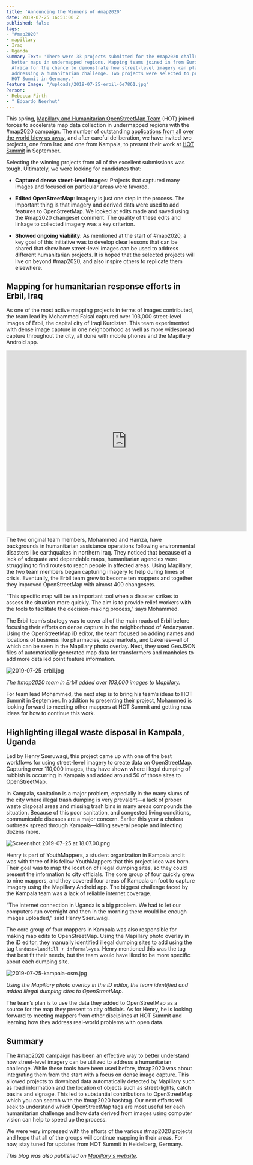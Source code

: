 ```yaml
---
title: 'Announcing the Winners of #map2020'
date: 2019-07-25 16:51:00 Z
published: false
tags:
- "#map2020"
- mapillary
- Iraq
- Uganda
Summary Text: 'There were 33 projects submitted for the #map2020 challenge to build
  better maps in undermapped regions. Mapping teams joined in from Europe, Asia, and
  Africa for the chance to demonstrate how street-level imagery can play a role in
  addressing a humanitarian challenge. Two projects were selected to present at the
  HOT Summit in Germany.'
Feature Image: "/uploads/2019-07-25-erbil-6e7861.jpg"
Person:
- Rebecca Firth
- " Edoardo Neerhut"
---
```


This spring, [Mapillary and Humanitarian OpenStreetMap Team](https://www.hotosm.org/updates/number-map2020-campaign/) (HOT) joined forces to accelerate map data collection in undermapped regions with the #map2020 campaign. The number of outstanding [applications from all over the world blew us away](https://www.hotosm.org/updates/how-map2020-mappers-use-street-level-imagery-to-tackle-humanitarian-challenges/), and after careful deliberation, we have invited two projects, one from Iraq and one from Kampala, to present their work at [HOT Summit](https://summit2019.hotosm.org/) in September.

Selecting the winning projects from all of the excellent submissions was tough. Ultimately, we were looking for candidates that:

* **Captured dense street-level images**: Projects that captured many images and focused on particular areas were favored.

* **Edited OpenStreetMap**: Imagery is just one step in the process. The important thing is that imagery and derived data were used to add features to OpenStreetMap. We looked at edits made and saved using the #map2020 changeset comment. The quality of these edits and linkage to collected imagery was a key criterion.

* **Showed ongoing viability**: As mentioned at the start of #map2020, a key goal of this initiative was to develop clear lessons that can be shared that show how street-level images can be used to address different humanitarian projects. It is hoped that the selected projects will live on beyond #map2020, and also inspire others to replicate them elsewhere.

## Mapping for humanitarian response efforts in Erbil, Iraq

As one of the most active mapping projects in terms of images contributed, the team lead by Mohammed Faisal captured over 103,000 street-level images of Erbil, the capital city of Iraqi Kurdistan. This team experimented with dense image capture in one neighborhood as well as more widespread capture throughout the city, all done with mobile phones and the Mapillary Android app.

<iframe width="640" height="480" src="https://embed-v1.mapillary.com/embed?version=1&filter=%5B%22all%22%5D&map_filter=%5B%22all%22%5D&map_style=Mapillary streets&image_key=SQxhncy1l2InDLUckIi_uw&x=0.5&y=0.5&client_id=VVlyd19uOXY0cHdnV1M5dUYwamZlZzoxODYyZTVmMWU0ZTg3OWFk&style=photo" frameborder="0"></iframe>

The two original team members, Mohammed and Hamza, have backgrounds in humanitarian assistance operations following environmental disasters like earthquakes in northern Iraq. They noticed that because of a lack of adequate and dependable maps, humanitarian agencies were struggling to find routes to reach people in affected areas. Using Mapillary, the two team members began capturing imagery to help during times of crisis. Eventually, the Erbil team grew to become ten mappers and together they improved OpenStreetMap with almost 400 changesets.

“This specific map will be an important tool when a disaster strikes to assess the situation more quickly. The aim is to provide relief workers with the tools to facilitate the decision-making process," says Mohammed.

The Erbil team’s strategy was to cover all of the main roads of Erbil before focusing their efforts on dense capture in the neighborhood of Andazyaran. Using the OpenStreetMap iD editor, the team focused on adding names and locations of business like pharmacies, supermarkets, and bakeries—all of which can be seen in the Mapillary photo overlay. Next, they used GeoJSON files of automatically generated map data for transformers and manholes to add more detailed point feature information.

![2019-07-25-erbil.jpg](/uploads/2019-07-25-erbil.jpg)

*The #map2020 team in Erbil added over 103,000 images to Mapillary.*

For team lead Mohammed, the next step is to bring his team’s ideas to HOT Summit in September. In addition to presenting their project, Mohammed is looking forward to meeting other mappers at HOT Summit and getting new ideas for how to continue this work.

## Highlighting illegal waste disposal in Kampala, Uganda

Led by Henry Sseruwagi, this project came up with one of the best workflows for using street-level imagery to create data on OpenStreetMap. Capturing over 110,000 images, they have shown where illegal dumping of rubbish is occurring in Kampala and added around 50 of those sites to OpenStreetMap.

In Kampala, sanitation is a major problem, especially in the many slums of the city where illegal trash dumping is very prevalent—a lack of proper waste disposal areas and missing trash bins in many areas compounds the situation. Because of this poor sanitation, and congested living conditions, communicable diseases are a major concern. Earlier this year a cholera outbreak spread through Kampala—killing several people and infecting dozens more.

![Screenshot 2019-07-25 at 18.07.00.png](/uploads/Screenshot%202019-07-25%20at%2018.07.00.png)

Henry is part of YouthMappers, a student organization in Kampala and it was with three of his fellow YouthMappers that this project idea was born. Their goal was to map the location of illegal dumping sites, so they could present the information to city officials. The core group of four quickly grew to nine mappers, and they covered four areas of Kampala on foot to capture imagery using the Mapillary Android app. The biggest challenge faced by the Kampala team was a lack of reliable internet coverage.

“The internet connection in Uganda is a big problem. We had to let our computers run overnight and then in the morning there would be enough images uploaded,” said Henry Sseruwagi.

The core group of four mappers in Kampala was also responsible for making map edits to OpenStreetMap. Using the Mapillary photo overlay in the iD editor, they manually identified illegal dumping sites to add using the tag `landuse=landfill + informal=yes`. Henry mentioned this was the tag that best fit their needs, but the team would have liked to be more specific about each dumping site.

![2019-07-25-kampala-osm.jpg](/uploads/2019-07-25-kampala-osm.jpg)

*Using the Mapillary photo overlay in the iD editor, the team identified and added illegal dumping sites to OpenStreetMap.*

The team’s plan is to use the data they added to OpenStreetMap as a source for the map they present to city officials. As for Henry, he is looking forward to meeting mappers from other disciplines at HOT Summit and learning how they address real-world problems with open data.

## Summary

The #map2020 campaign has been an effective way to better understand how street-level imagery can be utilized to address a humanitarian challenge. While these tools have been used before, #map2020 was about integrating them from the start with a focus on dense image capture. This allowed projects to download data automatically detected by Mapillary such as road information and the location of objects such as street-lights, catch basins and signage.
This led to substantial contributions to OpenStreetMap which you can search with the #map2020 hashtag. Our next efforts will seek to understand which OpenStreetMap tags are most useful for each humanitarian challenge and how data derived from images using computer vision can help to speed up the process.

We were very impressed with the efforts of the various #map2020 projects and hope that all of the groups will continue mapping in their areas. For now, stay tuned for updates from HOT Summit in Heidelberg, Germany.

*This blog was also published on [Mapillary's website](https://blog.mapillary.com/update/2019/07/25/announcing-winners-of-map2020.html).*